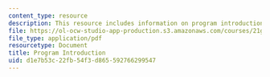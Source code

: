 ```yaml
---
content_type: resource
description: This resource includes information on program introduction.
file: https://ol-ocw-studio-app-production.s3.amazonaws.com/courses/21g-034-media-education-and-the-marketplace-fall-2005/d1e7b53c22fb54f3d865592766299547_MIT21G_034F05_ireact.pdf
file_type: application/pdf
resourcetype: Document
title: Program Introduction
uid: d1e7b53c-22fb-54f3-d865-592766299547
---
```

